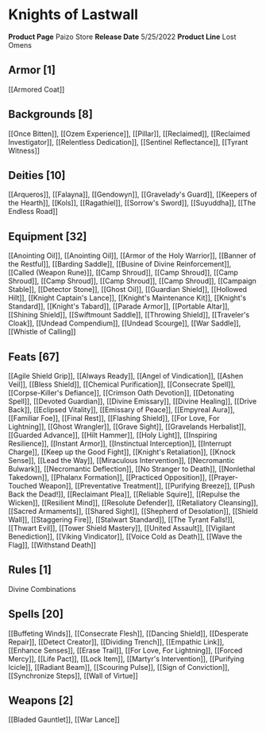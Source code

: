 ﻿---
id: '123'
name: Knights of Lastwall
rarity: Common
source: null
trait: null
type: Source

---
# Knights of Lastwall

**Product Page** Paizo Store
**Release Date** 5/25/2022
**Product Line** Lost Omens

## Armor [1]

[[Armored Coat]]

## Backgrounds [8]

[[Once Bitten]], [[Ozem Experience]], [[Pillar]], [[Reclaimed]], [[Reclaimed Investigator]], [[Relentless Dedication]], [[Sentinel Reflectance]], [[Tyrant Witness]]

## Deities [10]

[[Arqueros]], [[Falayna]], [[Gendowyn]], [[Gravelady's Guard]], [[Keepers of the Hearth]], [[Kols]], [[Ragathiel]], [[Sorrow's Sword]], [[Suyuddha]], [[The Endless Road]]

## Equipment [32]

[[Anointing Oil]], [[Anointing Oil]], [[Armor of the Holy Warrior]], [[Banner of the Restful]], [[Barding Saddle]], [[Busine of Divine Reinforcement]], [[Called (Weapon Rune)]], [[Camp Shroud]], [[Camp Shroud]], [[Camp Shroud]], [[Camp Shroud]], [[Camp Shroud]], [[Camp Shroud]], [[Campaign Stable]], [[Detector Stone]], [[Ghost Oil]], [[Guardian Shield]], [[Hollowed Hilt]], [[Knight Captain's Lance]], [[Knight's Maintenance Kit]], [[Knight's Standard]], [[Knight's Tabard]], [[Parade Armor]], [[Portable Altar]], [[Shining Shield]], [[Swiftmount Saddle]], [[Throwing Shield]], [[Traveler's Cloak]], [[Undead Compendium]], [[Undead Scourge]], [[War Saddle]], [[Whistle of Calling]]

## Feats [67]

[[Agile Shield Grip]], [[Always Ready]], [[Angel of Vindication]], [[Ashen Veil]], [[Bless Shield]], [[Chemical Purification]], [[Consecrate Spell]], [[Corpse-Killer's Defiance]], [[Crimson Oath Devotion]], [[Detonating Spell]], [[Devoted Guardian]], [[Divine Emissary]], [[Divine Healing]], [[Drive Back]], [[Eclipsed Vitality]], [[Emissary of Peace]], [[Empyreal Aura]], [[Familiar Foe]], [[Final Rest]], [[Flashing Shield]], [[For Love, For Lightning]], [[Ghost Wrangler]], [[Grave Sight]], [[Gravelands Herbalist]], [[Guarded Advance]], [[Hilt Hammer]], [[Holy Light]], [[Inspiring Resilience]], [[Instant Armor]], [[Instinctual Interception]], [[Interrupt Charge]], [[Keep up the Good Fight]], [[Knight's Retaliation]], [[Knock Sense]], [[Lead the Way]], [[Miraculous Intervention]], [[Necromantic Bulwark]], [[Necromantic Deflection]], [[No Stranger to Death]], [[Nonlethal Takedown]], [[Phalanx Formation]], [[Practiced Opposition]], [[Prayer-Touched Weapon]], [[Preventative Treatment]], [[Purifying Breeze]], [[Push Back the Dead!]], [[Reclaimant Plea]], [[Reliable Squire]], [[Repulse the Wicken]], [[Resilient Mind]], [[Resolute Defender]], [[Retaliatory Cleansing]], [[Sacred Armaments]], [[Shared Sight]], [[Shepherd of Desolation]], [[Shield Wall]], [[Staggering Fire]], [[Stalwart Standard]], [[The Tyrant Falls!]], [[Thwart Evil]], [[Tower Shield Mastery]], [[United Assault]], [[Vigilant Benediction]], [[Viking Vindicator]], [[Voice Cold as Death]], [[Wave the Flag]], [[Withstand Death]]

## Rules [1]

Divine Combinations

## Spells [20]

[[Buffeting Winds]], [[Consecrate Flesh]], [[Dancing Shield]], [[Desperate Repair]], [[Detect Creator]], [[Dividing Trench]], [[Empathic Link]], [[Enhance Senses]], [[Erase Trail]], [[For Love, For Lightning]], [[Forced Mercy]], [[Life Pact]], [[Lock Item]], [[Martyr's Intervention]], [[Purifying Icicle]], [[Radiant Beam]], [[Scouring Pulse]], [[Sign of Conviction]], [[Synchronize Steps]], [[Wall of Virtue]]

## Weapons [2]

[[Bladed Gauntlet]], [[War Lance]]